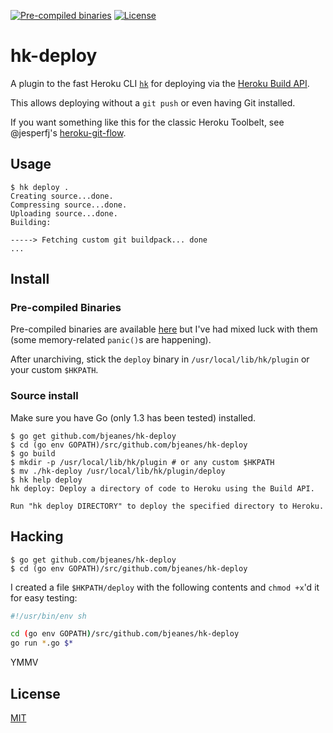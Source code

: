 [![Pre-compiled binaries](http://img.shields.io/badge/Precompiled-Download-green.svg)](http://beta.gobuild.io/github.com/bjeanes/hk-deploy)
[![License](http://img.shields.io/badge/license-MIT-green.svg)](http://bjeanes.mit-license.org/)

# hk-deploy

A plugin to the fast Heroku CLI [`hk`](https://github.com/heroku/hk) for
deploying via the [Heroku Build API](https://devcenter.heroku.com/articles/build-and-release-using-the-api).

This allows deploying without a `git push` or even having Git installed.

If you want something like this for the classic Heroku Toolbelt, see @jesperfj's
[heroku-git-flow](https://github.com/jesperfj/heroku-git-flow).

## Usage

```sh-session
$ hk deploy .
Creating source...done.
Compressing source...done.
Uploading source...done.
Building:

-----> Fetching custom git buildpack... done
...
```

## Install

### Pre-compiled Binaries

Pre-compiled binaries are available
[here](http://beta.gobuild.io/github.com/bjeanes/hk-deploy) but I've had mixed
luck with them (some memory-related `panic()`s are happening).

After unarchiving, stick the `deploy` binary in `/usr/local/lib/hk/plugin` or
your custom `$HKPATH`.

### Source install

Make sure you have Go (only 1.3 has been tested) installed.

```sh-session
$ go get github.com/bjeanes/hk-deploy
$ cd (go env GOPATH)/src/github.com/bjeanes/hk-deploy
$ go build
$ mkdir -p /usr/local/lib/hk/plugin # or any custom $HKPATH
$ mv ./hk-deploy /usr/local/lib/hk/plugin/deploy
$ hk help deploy
hk deploy: Deploy a directory of code to Heroku using the Build API.

Run "hk deploy DIRECTORY" to deploy the specified directory to Heroku.
```

## Hacking

```sh-session
$ go get github.com/bjeanes/hk-deploy
$ cd (go env GOPATH)/src/github.com/bjeanes/hk-deploy
```

I created a file `$HKPATH/deploy` with the following contents and `chmod +x`'d
it for easy testing:

```sh
#!/usr/bin/env sh

cd (go env GOPATH)/src/github.com/bjeanes/hk-deploy
go run *.go $*
```

YMMV

## License

[MIT](bjeanes.mit-license.org)
